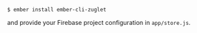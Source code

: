 ``` bash
$ ember install ember-cli-zuglet
```

and provide your Firebase project configuration in `app/store.js`.
